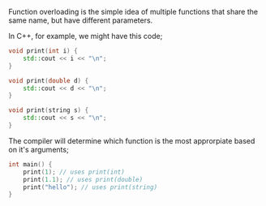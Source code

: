 Function overloading is the simple idea of multiple functions that share the same name, but have different parameters.

In C++, for example, we might have this code;

```C++
void print(int i) {
    std::cout << i << "\n";
}

void print(double d) {
    std::cout << d << "\n";
}

void print(string s) {
    std::cout << s << "\n";
}
```

The compiler will determine which function is the most approrpiate based on it's arguments;

```C++
int main() {
    print(1); // uses print(int)
    print(1.1); // uses print(double)
    print("hello"); // uses print(string)
}
```
